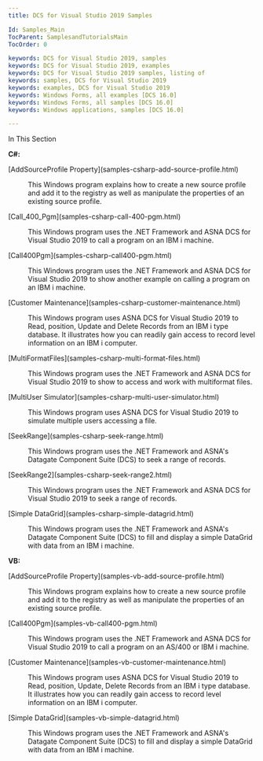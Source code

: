 ```yaml
---
title: DCS for Visual Studio 2019 Samples

Id: Samples_Main
TocParent: SamplesandTutorialsMain
TocOrder: 0

keywords: DCS for Visual Studio 2019, samples
keywords: DCS for Visual Studio 2019, examples
keywords: DCS for Visual Studio 2019 samples, listing of
keywords: samples, DCS for Visual Studio 2019
keywords: examples, DCS for Visual Studio 2019
keywords: Windows Forms, all examples [DCS 16.0]
keywords: Windows Forms, all samples [DCS 16.0]
keywords: Windows applications, samples [DCS 16.0]

---
```


In This Section

**C#:** 
<dl>
        <dt>
          [AddSourceProfile Property](samples-csharp-add-source-profile.html)
        </dt>
        <dd>

This Windows program explains how to create a new source profile and add it to the registry as well as manipulate the properties of an existing source profile. 
</dd>
        <dt>
          [Call_400_Pgm](samples-csharp-call-400-pgm.html)
        </dt>
        <dd>

This Windows program uses the .NET Framework and ASNA DCS for Visual Studio 2019 to call a program on an IBM i machine. 
</dd>
        <dt>
          [Call400Pgm](samples-csharp-call400-pgm.html)
        </dt>
        <dd>

This Windows program uses the .NET Framework and ASNA DCS for Visual Studio 2019 to show another example on calling a program on an IBM i machine. 
</dd>
        <dt>
          [Customer Maintenance](samples-csharp-customer-maintenance.html)
        </dt>
        <dd>

This Windows program uses ASNA DCS for Visual Studio 2019 to Read, position, Update and Delete Records from an IBM i type database. It illustrates how you can readily gain access to record level information on an IBM i computer.
</dd>
        <dt>
          [MultiFormatFiles](samples-csharp-multi-format-files.html)
        </dt>
        <dd>

This Windows program uses the .NET Framework and ASNA DCS for Visual Studio 2019 to show to access and work with multiformat files. 
</dd>
        <dt>
          [MultiUser Simulator](samples-csharp-multi-user-simulator.html)
        </dt>
        <dd>

This Windows program uses ASNA DCS for Visual Studio 2019 to simulate multiple users accessing a file. 
</dd>
        <dt>
          [SeekRange](samples-csharp-seek-range.html)
        </dt>
        <dd>

This Windows program uses the .NET Framework and ASNA's Datagate Component Suite (DCS) to seek a range of records.
</dd>
        <dt>
          [SeekRange2](samples-csharp-seek-range2.html)
        </dt>
        <dd>

This Windows program uses the .NET Framework and ASNA DCS for Visual Studio 2019 to seek a range of records. 
</dd>
        <dt>
          [Simple DataGrid](samples-csharp-simple-datagrid.html)
        </dt>
        <dd>

This Windows program uses the .NET Framework and ASNA's Datagate Component Suite (DCS) to fill and display a simple DataGrid with data from an IBM i machine.
</dd>
</dl>
<dl>
        <dt />
</dl>

**VB:** 
<dl>
        <dt>
          [AddSourceProfile Property](samples-vb-add-source-profile.html)
        </dt>
        <dd>

This Windows program explains how to create a new source profile and add it to the registry as well as manipulate the properties of an existing source profile. 
</dd>
        <dt>
          [Call400Pgm](samples-vb-call400-pgm.html)
        </dt>
        <dd>

This Windows program uses the .NET Framework and ASNA DCS for Visual Studio 2019 to call a program on an AS/400 or IBM i machine. 
</dd>
        <dt>
          [Customer Maintenance](samples-vb-customer-maintenance.html)
        </dt>
        <dd>

This Windows program uses ASNA DCS for Visual Studio 2019 to Read, position, Update, Delete Records from an IBM i type database. It illustrates how you can readily gain access to record level information on an IBM i computer. 
</dd>
        <dt>
          [Simple DataGrid](samples-vb-simple-datagrid.html)
        </dt>
        <dd>

This Windows program uses the .NET Framework and ASNA's Datagate Component Suite (DCS) to fill and display a simple DataGrid with data from an IBM i machine.<br /><br />
</dd>
</dl>

